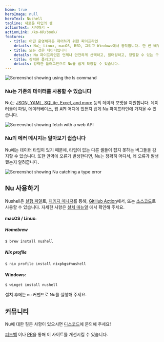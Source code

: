 ```yaml
---
home: true
heroImage: null
heroText: Nushell
tagline: 새로운 타입의 셸
actionText: 시작하기 →
actionLink: /ko-KR/book/
features:
  - title: 어떤 운영체제든 제어하기 위한 파이프라인
    details: Nu는 Linux, macOS, BSD, 그리고 Windows에서 동작합니다. 한 번 배우고, 어디서든 사용하세요.
  - title: 모든 것은 데이터입니다
    details: Nu 파이프라인은 언제나 안전하게 선택하고, 필터링하고, 정렬할 수 있는 구조화된 데이터를 사용합니다. 문자열 파싱은 그만두고 문제를 해결하세요.
  - title: 강력한 플러그인
    details: 강력한 플러그인으로 Nu를 쉽게 확장할 수 있습니다.
---
```


<img src="https://www.nushell.sh/frontpage/ls-example.png" alt="Screenshot showing using the ls command" class="hero"/>

### Nu는 기존의 데이터를 사용할 수 있습니다

Nu는 [JSON, YAML, SQLite, Excel, and more](/book/loading_data.html) 등의 데이터 포맷을 지원합니다. 데이터들이 파일, 데이터베이스, 웹 API 어디에 있든지 쉽게 Nu 파이프라인에 가져올 수 있습니다.

<img src="https://www.nushell.sh/frontpage/fetch-example.png" alt="Screenshot showing fetch with a web API" class="hero"/>

### Nu의 에러 메시지는 알아보기 쉽습니다

Nu에는 데이터 타입이 있기 때문에, 타입이 없는 다른 셸들이 잡지 못하는 버그들을 감지할 수 있습니다. 또한 만약에 오류가 발생한다면, Nu는 정확히 어디서, 왜 오류가 발생했는지 알려줍니다.

<img src="https://www.nushell.sh/frontpage/miette-example.png" alt="Screenshot showing Nu catching a type error" class="hero"/>

## Nu 사용하기

Nushell은 [실행 파일](https://github.com/nushell/nushell/releases)로, [패키지 매니저](https://repology.org/project/nushell/versions)를 통해, [GitHub Action](https://github.com/marketplace/actions/setup-nu)에서, 또는 [소스코드](https://github.com/nushell/nushell)로 사용할 수 있습니다. 자세한 사항은 [설치 매뉴얼](/book/installation.html) 에서 확인해 주세요.

#### macOS / Linux:

##### Homebrew

```shell
$ brew install nushell
```

##### Nix profile

```shell
$ nix profile install nixpkgs#nushell
```

#### Windows:

```shell
$ winget install nushell
```

설치 후에는 `nu` 커맨드로 Nu를 실행해 주세요.

## 커뮤니티

Nu에 대한 질문 사항이 있으시면 [디스코드](https://discord.gg/NtAbbGn)에 문의해 주세요!

[피드백](https://github.com/nushell/nushell.github.io/issues) 이나 [PR](https://github.com/nushell/nushell.github.io/pulls)을 통해 이 사이트를 개선시킬 수 있습니다.

